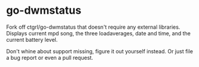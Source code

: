 go-dwmstatus
============

Fork off ctgrl/go-dwmstatus that doesn't require any external libraries.
Displays current mpd song, the three loadaverages, date and time, and the current battery level.

Don't whine about support missing, figure it out yourself instead. Or just file a bug report or even a pull request. 